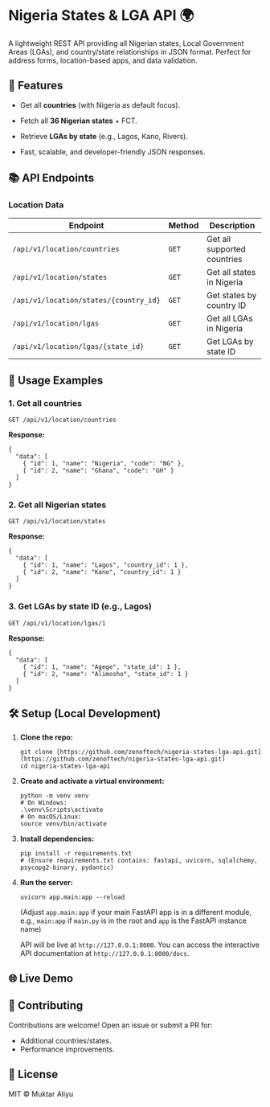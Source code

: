 # Nigeria States & LGA API 🌍

A lightweight REST API providing all Nigerian states, Local Government Areas (LGAs), and country/state relationships in JSON format. Perfect for address forms, location-based apps, and data validation.

## 🔑 Features

* Get all **countries** (with Nigeria as default focus).

* Fetch all **36 Nigerian states** + FCT.

* Retrieve **LGAs by state** (e.g., Lagos, Kano, Rivers).

* Fast, scalable, and developer-friendly JSON responses.

## 📚 API Endpoints

### **Location Data**

| Endpoint | Method | Description |
| ----- | ----- | ----- |
| `/api/v1/location/countries` | `GET` | Get all supported countries |
| `/api/v1/location/states` | `GET` | Get all states in Nigeria |
| `/api/v1/location/states/{country_id}` | `GET` | Get states by country ID |
| `/api/v1/location/lgas` | `GET` | Get all LGAs in Nigeria |
| `/api/v1/location/lgas/{state_id}` | `GET` | Get LGAs by state ID |

## 🚀 Usage Examples

### 1. Get all countries

```
GET /api/v1/location/countries

```

**Response:**

```
{
  "data": [
    { "id": 1, "name": "Nigeria", "code": "NG" },
    { "id": 2, "name": "Ghana", "code": "GH" }
  ]
}

```

### 2. Get all Nigerian states

```
GET /api/v1/location/states

```

**Response:**

```
{
  "data": [
    { "id": 1, "name": "Lagos", "country_id": 1 },
    { "id": 2, "name": "Kano", "country_id": 1 }
  ]
}

```

### 3. Get LGAs by state ID (e.g., Lagos)

```
GET /api/v1/location/lgas/1

```

**Response:**

```
{
  "data": [
    { "id": 1, "name": "Agege", "state_id": 1 },
    { "id": 2, "name": "Alimosho", "state_id": 1 }
  ]
}

```

## 🛠 Setup (Local Development)

1. **Clone the repo:**

   ```
   git clone [https://github.com/zenoftech/nigeria-states-lga-api.git](https://github.com/zenoftech/nigeria-states-lga-api.git)
   cd nigeria-states-lga-api

   ```

2. **Create and activate a virtual environment:**

   ```
   python -m venv venv
   # On Windows:
   .\venv\Scripts\activate
   # On macOS/Linux:
   source venv/bin/activate

   ```

3. **Install dependencies:**

   ```
   pip install -r requirements.txt
   # (Ensure requirements.txt contains: fastapi, uvicorn, sqlalchemy, psycopg2-binary, pydantic)

   ```

6. **Run the server:**

   ```
   uvicorn app.main:app --reload

   ```

   (Adjust `app.main:app` if your main FastAPI app is in a different module, e.g., `main:app` if `main.py` is in the root and `app` is the FastAPI instance name)

   API will be live at `http://127.0.0.1:8000`. You can access the interactive API documentation at `http://127.0.0.1:8000/docs`.

## 🌐 Live Demo
<!-- 
Try the API live: `https://api.example.com/v1/location/states` (Replace `api.example.com` with your actual deployed URL on Railway). -->

## 🤝 Contributing

Contributions are welcome! Open an issue or submit a PR for:

* Additional countries/states.
* Performance improvements.

## 📜 License

MIT © Muktar Aliyu 
